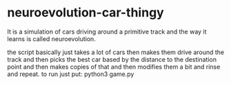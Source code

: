 # neuroevolution-car-thingy
It is a simulation of cars driving around a primitive track and the way it learns is called neuroevolution.

the script basically just takes a lot of cars then makes them drive around the track and then picks the best car based by the distance to the destination point and then makes copies of that and then modifies them a bit and rinse and repeat. to run just put: python3 game.py

